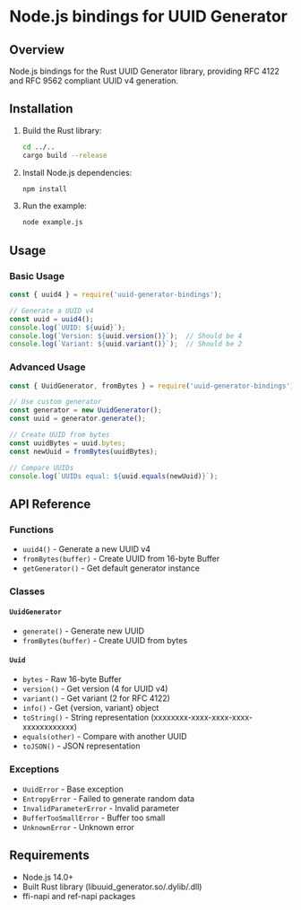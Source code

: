 # Node.js bindings for UUID Generator

## Overview

Node.js bindings for the Rust UUID Generator library, providing RFC 4122 and RFC 9562 compliant UUID v4 generation.

## Installation

1. Build the Rust library:
   ```bash
   cd ../..
   cargo build --release
   ```

2. Install Node.js dependencies:
   ```bash
   npm install
   ```

3. Run the example:
   ```bash
   node example.js
   ```

## Usage

### Basic Usage

```javascript
const { uuid4 } = require('uuid-generator-bindings');

// Generate a UUID v4
const uuid = uuid4();
console.log(`UUID: ${uuid}`);
console.log(`Version: ${uuid.version()}`);  // Should be 4
console.log(`Variant: ${uuid.variant()}`);  // Should be 2
```

### Advanced Usage

```javascript
const { UuidGenerator, fromBytes } = require('uuid-generator-bindings');

// Use custom generator
const generator = new UuidGenerator();
const uuid = generator.generate();

// Create UUID from bytes
const uuidBytes = uuid.bytes;
const newUuid = fromBytes(uuidBytes);

// Compare UUIDs
console.log(`UUIDs equal: ${uuid.equals(newUuid)}`);
```

## API Reference

### Functions

- `uuid4()` - Generate a new UUID v4
- `fromBytes(buffer)` - Create UUID from 16-byte Buffer
- `getGenerator()` - Get default generator instance

### Classes

#### `UuidGenerator`
- `generate()` - Generate new UUID
- `fromBytes(buffer)` - Create UUID from bytes

#### `Uuid`
- `bytes` - Raw 16-byte Buffer
- `version()` - Get version (4 for UUID v4)
- `variant()` - Get variant (2 for RFC 4122)
- `info()` - Get {version, variant} object
- `toString()` - String representation (xxxxxxxx-xxxx-xxxx-xxxx-xxxxxxxxxxxx)
- `equals(other)` - Compare with another UUID
- `toJSON()` - JSON representation

### Exceptions

- `UuidError` - Base exception
- `EntropyError` - Failed to generate random data
- `InvalidParameterError` - Invalid parameter
- `BufferTooSmallError` - Buffer too small
- `UnknownError` - Unknown error

## Requirements

- Node.js 14.0+
- Built Rust library (libuuid_generator.so/.dylib/.dll)
- ffi-napi and ref-napi packages
